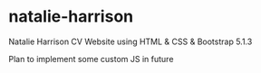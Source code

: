 # natalie-harrison
Natalie Harrison CV Website using HTML & CSS & Bootstrap 5.1.3

Plan to implement some custom JS in future
